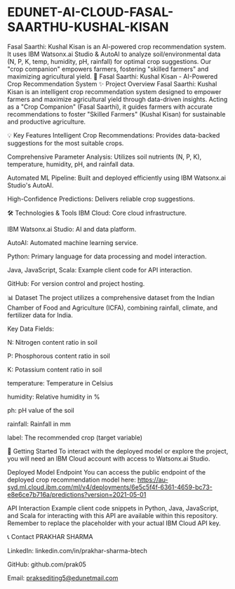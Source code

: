 # EDUNET-AI-CLOUD-FASAL-SAARTHU-KUSHAL-KISAN
Fasal Saarthi: Kushal Kisan is an AI-powered crop recommendation system. It uses IBM Watsonx.ai Studio &amp; AutoAI to analyze soil/environmental data (N, P, K, temp, humidity, pH, rainfall) for optimal crop suggestions. Our "crop companion" empowers farmers, fostering "skilled farmers" and maximizing agricultural yield.
🌾 Fasal Saarthi: Kushal Kisan - AI-Powered Crop Recommendation System
✨ Project Overview
Fasal Saarthi: Kushal Kisan is an intelligent crop recommendation system designed to empower farmers and maximize agricultural yield through data-driven insights. Acting as a "Crop Companion" (Fasal Saarthi), it guides farmers with accurate recommendations to foster "Skilled Farmers" (Kushal Kisan) for sustainable and productive agriculture.

💡 Key Features
Intelligent Crop Recommendations: Provides data-backed suggestions for the most suitable crops.

Comprehensive Parameter Analysis: Utilizes soil nutrients (N, P, K), temperature, humidity, pH, and rainfall data.

Automated ML Pipeline: Built and deployed efficiently using IBM Watsonx.ai Studio's AutoAI.

High-Confidence Predictions: Delivers reliable crop suggestions.

🛠️ Technologies & Tools
IBM Cloud: Core cloud infrastructure.

IBM Watsonx.ai Studio: AI and data platform.

AutoAI: Automated machine learning service.

Python: Primary language for data processing and model interaction.

Java, JavaScript, Scala: Example client code for API interaction.

GitHub: For version control and project hosting.

📊 Dataset
The project utilizes a comprehensive dataset from the Indian Chamber of Food and Agriculture (ICFA), combining rainfall, climate, and fertilizer data for India.

Key Data Fields:

N: Nitrogen content ratio in soil

P: Phosphorous content ratio in soil

K: Potassium content ratio in soil

temperature: Temperature in Celsius

humidity: Relative humidity in %

ph: pH value of the soil

rainfall: Rainfall in mm

label: The recommended crop (target variable)

🚀 Getting Started
To interact with the deployed model or explore the project, you will need an IBM Cloud account with access to Watsonx.ai Studio.

Deployed Model Endpoint
You can access the public endpoint of the deployed crop recommendation model here:
https://au-syd.ml.cloud.ibm.com/ml/v4/deployments/6e5c5f4f-6361-4659-bc73-e8e6ce7b716a/predictions?version=2021-05-01

API Interaction
Example client code snippets in Python, Java, JavaScript, and Scala for interacting with this API are available within this repository. Remember to replace the placeholder <your API key> with your actual IBM Cloud API key.

📞 Contact
PRAKHAR SHARMA

LinkedIn: linkedin.com/in/prakhar-sharma-btech

GitHub: github.com/prak05

Email: praksediting5@edunetmail.com
